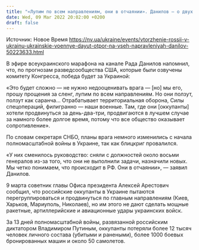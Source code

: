 ```yaml
---
title: "«Лупим по всем направлениям, они в отчаянии». Данилов — о двух неделях защиты Украины от оккупантов"
date: Wed, 09 Mar 2022 20:02:00 +0200
draft: false
---
```

Источник: Новое Время https://nv.ua/ukraine/events/vtorzhenie-rossii-v-ukrainu-ukrainskie-voennye-dayut-otpor-na-vseh-napravleniyah-danilov-50223633.html


 В эфире всеукраинского марафона на канале Рада Данилов напомнил, что, по прогнозам разведсообщества США, которые были озвучены комитету Конгресса, победа будет за Украиной:

«Это будет сложно — не нужно недооценивать врага — [но] мы его, прошу прощения за сленг, лупим по всем направлениям. Но они ползут, ползут как саранча… Отрабатывает территориальная оборона, Силы спецопераций, филигранно — наши военные. Там, где они [оккупанты] хотели продвинуться за день-два-три, продвигаются в лучшем случае за намного более долгое время, потому что все общество оказывает сопротивление».

По словам секретаря СНБО, планы врага немного изменились с начала полномасштабной войны в Украине, так как блицкриг провалился.

«У них сменилось руководство: сняли с должностей около восьми генералов из-за того, что они не выполнили задачи, назначили новых. Мы четко понимаем, что происходит в РФ. Они в отчаянии», — заявил Данилов.

9 марта советник главы Офиса президента Алексей Арестович сообщил, что российские оккупанты в Украине пытаются перегруппироваться и продвинуться по главным направлениям (Киев, Харьков, Мариуполь, Николаев), но им этого не дают сделать мощные ракетные, артиллерийские и авиационные удары украинских войск.

За 13 дней полномасштабной войны, развязанной российским диктатором Владимиром Путиным, оккупанты потеряли более 12 тысяч человек личного состава (убитыми и ранеными), более 1000 боевых бронированных машин и около 50 самолетов.

